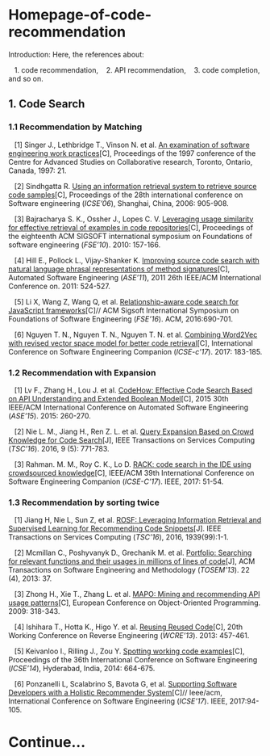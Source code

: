 # Homepage-of-code-recommendation

Introduction: Here, the references about: 

    1. code recommendation,
    2. API recommendation,
    3. code completion,
    and so on.

## 1. Code Search
### 1.1 Recommendation by Matching

    [1] Singer J., Lethbridge T., Vinson N. et al. [An examination of software engineering work practices](https://dl.acm.org/citation.cfm?id=1925815)[C], Proceedings of the 1997 conference of the Centre for Advanced Studies on Collaborative research, Toronto, Ontario, Canada, 1997: 21.
    
    [2] Sindhgatta R. [Using an information retrieval system to retrieve source code samples](https://dl.acm.org/citation.cfm?id=1134448)[C], Proceedings of the 28th international conference on Software engineering (*ICSE’06*), Shanghai, China, 2006: 905-908.
    
    [3] Bajracharya S. K., Ossher J., Lopes C. V. [Leveraging usage similarity for effective retrieval of examples in code repositories](https://dl.acm.org/citation.cfm?id=1882316)[C], Proceedings of the eighteenth ACM SIGSOFT international symposium on Foundations of software engineering (*FSE’10*). 2010: 157-166.
    
    [4] Hill E., Pollock L., Vijay-Shanker K. [Improving source code search with natural language phrasal representations of method signatures](http://ieeexplore.ieee.org/document/6100115/)[C], Automated Software Engineering (*ASE’11*), 2011 26th IEEE/ACM International Conference on. 2011: 524-527.
    
    [5] Li X, Wang Z, Wang Q, et al. [Relationship-aware code search for JavaScript frameworks](https://dl.acm.org/citation.cfm?id=2950341)[C]// ACM Sigsoft International Symposium on Foundations of Software Engineering (*FSE’16*). ACM, 2016:690-701.
    
    [6] Nguyen T. N., Nguyen T. N., Nguyen T. N. et al. [Combining Word2Vec with revised vector space model for better code retrieval](https://dl.acm.org/citation.cfm?id=3098406)[C], International Conference on Software Engineering Companion (*ICSE-c’17*). 2017: 183-185.


### 1.2 Recommendation with Expansion
    
    [1] Lv F., Zhang H., Lou J. et al. [CodeHow: Effective Code Search Based on API Understanding and Extended Boolean Model](http://ieeexplore.ieee.org/document/7372014/)[C], 2015 30th IEEE/ACM International Conference on Automated Software Engineering (*ASE’15*). 2015: 260-270.
    
    [2] Nie L. M., Jiang H., Ren Z. L. et al. [Query Expansion Based on Crowd Knowledge for Code Search](http://ieeexplore.ieee.org/document/7462267/)[J], IEEE Transactions on Services Computing (*TSC’16*). 2016, 9 (5): 771-783.
    
    [3] Rahman. M. M., Roy C. K., Lo D. [RACK: code search in the IDE using crowdsourced knowledge](http://ieeexplore.ieee.org/document/7965255/)[C], IEEE/ACM 39th International Conference on Software Engineering Companion (*ICSE-C’17*). IEEE, 2017: 51-54.
    

### 1.3 Recommendation by sorting twice
  
    [1] Jiang H, Nie L, Sun Z, et al. [ROSF: Leveraging Information Retrieval and Supervised Learning for Recommending Code Snippets](http://ieeexplore.ieee.org/document/7516727/)[J]. IEEE Transactions on Services Computing (*TSC’16*), 2016, 1939(99):1-1.
  
    [2] Mcmillan C., Poshyvanyk D., Grechanik M. et al. [Portfolio: Searching for relevant functions and their usages in millions of lines of code](https://dl.acm.org/citation.cfm?id=2522930)[J], ACM Transactions on Software Engineering and Methodology (*TOSEM’13*). 22 (4), 2013: 37.
    
    [3] Zhong H., Xie T., Zhang L. et al. [MAPO: Mining and recommending API usage patterns](https://link.springer.com/chapter/10.1007/978-3-642-03013-0_15)[C], European Conference on Object-Oriented Programming. 2009: 318-343.
    
    [4] Ishihara T., Hotta K., Higo Y. et al. [Reusing Reused Code](http://ieeexplore.ieee.org/document/6671322/)[C], 20th Working Conference on Reverse Engineering (*WCRE’13*). 2013: 457-461.
    
    [5] Keivanloo I., Rilling J., Zou Y. [Spotting working code examples](https://dl.acm.org/citation.cfm?id=2568292)[C], Proceedings of the 36th International Conference on Software Engineering (*ICSE’14*), Hyderabad, India, 2014: 664-675.
    
    [6] Ponzanelli L, Scalabrino S, Bavota G, et al. [Supporting Software Developers with a Holistic Recommender System](https://dl.acm.org/citation.cfm?id=3097381)[C]// Ieee/acm, International Conference on Software Engineering (*ICSE’17*). IEEE, 2017:94-105.

# Continue...
